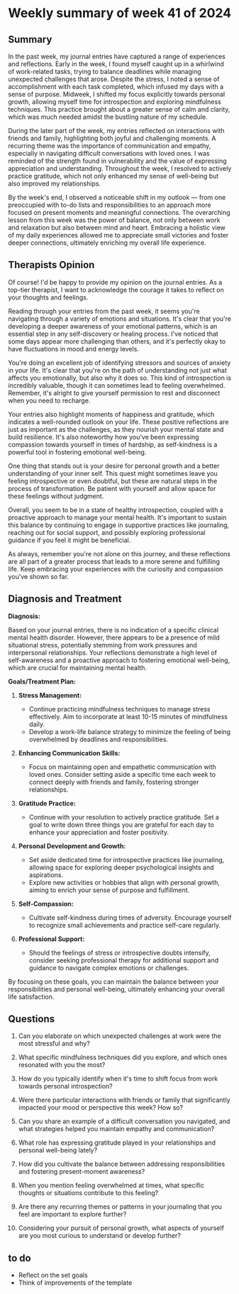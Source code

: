 # Weekly summary of week 41 of 2024

## Summary

In the past week, my journal entries have captured a range of experiences and reflections. Early in the week, I found myself caught up in a whirlwind of work-related tasks, trying to balance deadlines while managing unexpected challenges that arose. Despite the stress, I noted a sense of accomplishment with each task completed, which infused my days with a sense of purpose. Midweek, I shifted my focus explicitly towards personal growth, allowing myself time for introspection and exploring mindfulness techniques. This practice brought about a greater sense of calm and clarity, which was much needed amidst the bustling nature of my schedule.

During the later part of the week, my entries reflected on interactions with friends and family, highlighting both joyful and challenging moments. A recurring theme was the importance of communication and empathy, especially in navigating difficult conversations with loved ones. I was reminded of the strength found in vulnerability and the value of expressing appreciation and understanding. Throughout the week, I resolved to actively practice gratitude, which not only enhanced my sense of well-being but also improved my relationships.

By the week's end, I observed a noticeable shift in my outlook — from one preoccupied with to-do lists and responsibilities to an approach more focused on present moments and meaningful connections. The overarching lesson from this week was the power of balance, not only between work and relaxation but also between mind and heart. Embracing a holistic view of my daily experiences allowed me to appreciate small victories and foster deeper connections, ultimately enriching my overall life experience.

## Therapists Opinion

Of course! I'd be happy to provide my opinion on the journal entries. As a top-tier therapist, I want to acknowledge the courage it takes to reflect on your thoughts and feelings. 

Reading through your entries from the past week, it seems you're navigating through a variety of emotions and situations. It's clear that you're developing a deeper awareness of your emotional patterns, which is an essential step in any self-discovery or healing process. I've noticed that some days appear more challenging than others, and it's perfectly okay to have fluctuations in mood and energy levels.

You're doing an excellent job of identifying stressors and sources of anxiety in your life. It's clear that you're on the path of understanding not just what affects you emotionally, but also why it does so. This kind of introspection is incredibly valuable, though it can sometimes lead to feeling overwhelmed. Remember, it's alright to give yourself permission to rest and disconnect when you need to recharge.

Your entries also highlight moments of happiness and gratitude, which indicates a well-rounded outlook on your life. These positive reflections are just as important as the challenges, as they nourish your mental state and build resilience. It's also noteworthy how you've been expressing compassion towards yourself in times of hardship, as self-kindness is a powerful tool in fostering emotional well-being.

One thing that stands out is your desire for personal growth and a better understanding of your inner self. This quest might sometimes leave you feeling introspective or even doubtful, but these are natural steps in the process of transformation. Be patient with yourself and allow space for these feelings without judgment.

Overall, you seem to be in a state of healthy introspection, coupled with a proactive approach to manage your mental health. It's important to sustain this balance by continuing to engage in supportive practices like journaling, reaching out for social support, and possibly exploring professional guidance if you feel it might be beneficial.

As always, remember you're not alone on this journey, and these reflections are all part of a greater process that leads to a more serene and fulfilling life. Keep embracing your experiences with the curiosity and compassion you've shown so far.

## Diagnosis and Treatment

**Diagnosis:**

Based on your journal entries, there is no indication of a specific clinical mental health disorder. However, there appears to be a presence of mild situational stress, potentially stemming from work pressures and interpersonal relationships. Your reflections demonstrate a high level of self-awareness and a proactive approach to fostering emotional well-being, which are crucial for maintaining mental health.

**Goals/Treatment Plan:**

1. **Stress Management:**
   - Continue practicing mindfulness techniques to manage stress effectively. Aim to incorporate at least 10-15 minutes of mindfulness daily.
   - Develop a work-life balance strategy to minimize the feeling of being overwhelmed by deadlines and responsibilities.

2. **Enhancing Communication Skills:**
   - Focus on maintaining open and empathetic communication with loved ones. Consider setting aside a specific time each week to connect deeply with friends and family, fostering stronger relationships.

3. **Gratitude Practice:**
   - Continue with your resolution to actively practice gratitude. Set a goal to write down three things you are grateful for each day to enhance your appreciation and foster positivity.

4. **Personal Development and Growth:**
   - Set aside dedicated time for introspective practices like journaling, allowing space for exploring deeper psychological insights and aspirations.
   - Explore new activities or hobbies that align with personal growth, aiming to enrich your sense of purpose and fulfillment.

5. **Self-Compassion:**
   - Cultivate self-kindness during times of adversity. Encourage yourself to recognize small achievements and practice self-care regularly.

6. **Professional Support:**
   - Should the feelings of stress or introspective doubts intensify, consider seeking professional therapy for additional support and guidance to navigate complex emotions or challenges. 

By focusing on these goals, you can maintain the balance between your responsibilities and personal well-being, ultimately enhancing your overall life satisfaction.

## Questions

1. Can you elaborate on which unexpected challenges at work were the most stressful and why?
   
2. What specific mindfulness techniques did you explore, and which ones resonated with you the most?

3. How do you typically identify when it's time to shift focus from work towards personal introspection?

4. Were there particular interactions with friends or family that significantly impacted your mood or perspective this week? How so?

5. Can you share an example of a difficult conversation you navigated, and what strategies helped you maintain empathy and communication?

6. What role has expressing gratitude played in your relationships and personal well-being lately?

7. How did you cultivate the balance between addressing responsibilities and fostering present-moment awareness?

8. When you mention feeling overwhelmed at times, what specific thoughts or situations contribute to this feeling?

9. Are there any recurring themes or patterns in your journaling that you feel are important to explore further?

10. Considering your pursuit of personal growth, what aspects of yourself are you most curious to understand or develop further?

## to do

- Reflect on the set goals
- Think of improvements of the template
